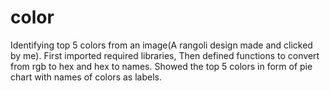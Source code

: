 # color
Identifying top 5 colors from an image(A rangoli design made and clicked by me).
First imported required libraries, Then defined functions to convert from rgb to hex and hex to names.
Showed the top 5 colors in form of pie chart with names of colors as labels.
